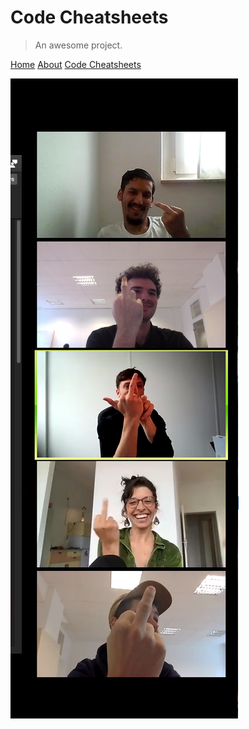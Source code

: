 # Code Cheatsheets

> An awesome project.

[Home](/)
[About](/about.md)
[Code Cheatsheets](codes/)

![Codecamp](img/picture.png)
